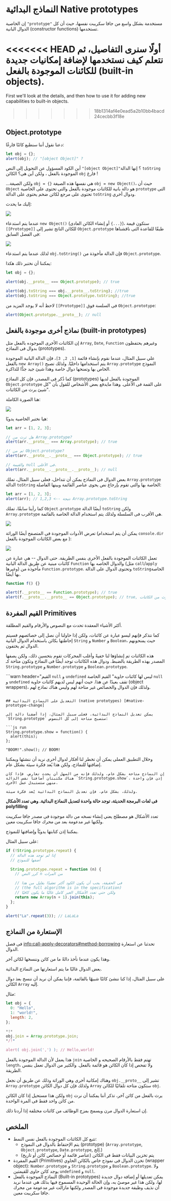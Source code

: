 # النماذج البدائية Native prototypes

إن الخاصية `"prototype"` مستخدمة بشكل واسع من جافا سكريبت نفسها، حيث أن كل الدوال البانية (constructor functions) تستخدمها.

<<<<<<< HEAD
أولًا سنرى التفاصيل، ثم نتعلم كيف نستخدمها لإضافة إمكانيات جديدة للكائنات الموجودة بالفعل (built-in objects).
=======
First we'll look at the details, and then how to use it for adding new capabilities to built-in objects.
>>>>>>> 18b1314af4e0ead5a2b10bb4bacd24cecbb3f18e

## Object.prototype

دعنا نقول أننا سنطبع كائنًا فارغًا:

```js run
let obj = {};
alert(obj); // "[object Object]" ?
```

أين الكود المسؤول عن التحويل إلى النص `"[object Object]"`؟ إنها الدالة `toString` الموجودة بالفعل ، ولكن أين هى؟ الكائن `obj` فارغ !

...ولكن الصيغة `obj = {}` هي نفسها هذه الصيغة `obj = new Object()`، حيث أن `Object` هو دالة بانية للكائنات موجودة بالفعل والتى تحتوى على الخاصية `prototype` التى تحتوى على مرجع لكائن ضخم يحتوى على الدالة `toString` ودوال أخري.

إليك ما يحدث:

![](object-prototype.svg)

عندما يتم استدعاء `new Object()` (أو إنشاء الكائن العادى `{...}`)، ستكون قيمة `[[Prototype]]` للكائن الناتج تشير إلى `Object.prototype` طبقًا للقاعدة التى ناقشناها فى الفصل السابق:

![](object-prototype-1.svg)

لذلك عندما يتم استدعاء `obj.toString()` فإن الدالة مأخوذة من `Object.prototype`.

يمكننا أن نختبر ذلك هكذا:

```js run
let obj = {};

alert(obj.__proto__ === Object.prototype); // true

alert(obj.toString === obj.__proto__.toString); //true
alert(obj.toString === Object.prototype.toString); //true
```

لاحظ أنه لا يوجد المزيد من `[[Prototype]]` فى السلسة فوق `Object.prototype`:

```js run
alert(Object.prototype.__proto__); // null
```

## نماذج أخرى موجودة بالفعل (built-in prototypes)

إن الكائنات الأخرى الموجوده بالفعل مثل `Array`, `Date`, `Function` وغيرهم يحتفظون بدوال فى النماذج (prototypes).

علي سبيل المثال، عندما نقوم بإنشاء قائمة `[1, 2, 3]`، فإن الدالة البانية الموجودة بالفعل `new Array()` يتم استخدامها داخليًا. ولذلك تصبح `Array.prototype` النموذج الخاص بها وتمنحها دوال خاصة وهذا شيئ جيد جدًّا للذاكرة.

كما ذُكر فى المصدر، فإن كل النماذج (prototypes) الموجودة بالفعل لديها `Object.prototype` على القمة فى الأعلى. وهذا مايدفع بعض الأشخاص للقول بأن "كل شيئ يرث من الكائنات".

هنا الصورة الكاملة:

![](native-prototypes-classes.svg)

هيا نختبر الخاصية يدويًا:

```js run
let arr = [1, 2, 3];

// هل ترث من Array.prototype?
alert(arr.__proto__ === Array.prototype); // true

// ثم من Object.prototype?
alert(arr.__proto__.__proto__ === Object.prototype); // true

// والقيمة null فى الأعلى.
alert(arr.__proto__.__proto__.__proto__); // null
```

بعض الدوال فى النماذج يمكن أن تتداخل، فعلى سبيل المثال، تملك `Array.prototype` الدالة `toString` الخاصة بها والتى تقوم بإرجاع نص يحوى عناصر القائمة وبينها الفاصلة:

```js run
let arr = [1, 2, 3];
alert(arr); // 1,2,3 <-- نتيجة Array.prototype.toString
```

كما رأينا سابقًا، تملك `Object.prototype` أيضًا الدالة `toString` ولكن `Array.prototype` هي الأقرب فى السلسلة ولذلك يتم استخدام الدالة الخاصة بالقائمة.

![](native-prototypes-array-tostring.svg)

تعرض الأدوات الموجودة فى المتصفح أيضًا الوراثة (يمكن أن يتم استخدام `console.dir` مع بعض الكائنات الموجودة بالفعل ):

![](console_dir_array.png)

تعمل الكائنات الموجودة بالفعل الأخرى بنفس الطريقة. حتى الدوال -- هي عبارة عن كائنات مبنية عن طريق الدالة البانية `Function` والدوال الخاصه بها (مثل `call`/`apply` وغيرها) مأخوذة من `Function.prototype`. وتحتوى الدوال على الدالة `toString`الخاصة بها أيضًا.

```js run
function f() {}

alert(f.__proto__ == Function.prototype); // true
alert(f.__proto__.__proto__ == Object.prototype); // true, ترث من الكائنات
```

## القيم المفردة Primitives

أكثر الأشياء المعقدة تحدث مع النصوص والأرقام والقيم المطلقة.

كما نتذكر فإنهم ليسو عبارة عن كائنات، ولكن إذا حاولنا أن نصل إلى خصائصهم فسيتم إحاطتها بكائن باستخدام الدوال البانية `String` و `Number` و `Boolean`، حيث يمنحونهم الدوال ثم يختفون.

هذه الكائنات تم إنشاؤها لنا خفيةً وأغلب المحركات تقوم بتحسين ذلك، ولكن يصفها المصدر بهذه الطريقة بالضبط. ودوال هذه الكائنات توجد أيضًا فى النماذج وتكون متاحة كـ `String.prototype` و `Number.prototype` و `Boolean.prototype`.

```warn header="القيم `null` و `undefined` ليس لها كائنات حاوية"
القيم الخاصة `null` و `undefined` تقف بعيدًا عن هذا. حيث أنهم ليس لديهم كائنات حاوية (object wrappers)، ولذلك فإن الدوال والخصائص غير متاحة لهم وليس هناك نماذج لهم.

````

## التعديل على النماذج البدائية (native prototypes) [#native-prototype-change]

يمكن تعديل النماذج البدائية. فعلى سبيل المثال، إذا أضفنا دالة إلى `String.prototype` ستصبح متاحة إلى كل النصوص:

```js run
String.prototype.show = function() {
  alert(this);
};

"BOOM!".show(); // BOOM!
````

وخلال التطبيق العملى يمكن أن تخطر لنا أفكار لدوال أخرى نريد أن ننشئها ويمكننا إضافتها للنماذج، ولكن هذا يُعد فكرة سيئة بشكل عام.

```warn
إن النماذج متاحة بشكل عام، ولذلك فإنه من السهل أن يحدث تعارض. فإذا كان هناك مكتبتان أضافتا نفس الدالة `String.prototype.show`، إذن فإن واحدة منهن ستستبدل عمل الأخرى.

ولذلك، بشكل عام، فإن تعديل النماذج البدائية يُعد فكرة سيئة.
```

**فى لغات البرمجة الحديثة، توجد حالة واحدة لتعديل النماذج البدائية. وهي تعدد الأشكال polyfilling**

تعدد الأشكال هو مصطلح يعني إنشاء نسخه من دالة موجودة فى مصدر جافا سكريبت ولكنها غير مدعومة بعد من محرك جافا سكريبت معين.

يمكننا إذن كتابتها يدويّاً وإضافتها للنموذج.

على سبيل المثال:

```js run
if (!String.prototype.repeat) {
  // إذا لم توجد هذه الدالة
  // أضفها للنموذج

  String.prototype.repeat = function (n) {
    // كرر النص n من المرات

    // فى الحقيقة، يجب أن يكون الكود أكثر تعقيدًا بقليل من هذا
    // (the full algorithm is in the specification)
    // ولكن حتي تعدد الأشكال الغير كامل غالبًا ما يكون كافيًا
    return new Array(n + 1).join(this);
  };
}

alert("La".repeat(3)); // LaLaLa
```

## الإستعارة من النماذج

فى فصل <info:call-apply-decorators#method-borrowing> تحدثنا عن استعارة الدوال.

وهذا يكون عندما نأخذ دالةً ما من كائن وننسخها لكائن آخر.

بعض الدوال غالبًا ما يتم استعارتها من النماذج البدائية.

على سبيل المثال، إذا كنا ننشئ كائنًا شبيهًا بالقائمة، فإننا يمكن أن نريد أن ننسخ بعذ دوال الكائن `Array` إليه.

مثال:

```js run
let obj = {
  0: "Hello",
  1: "world!",
  length: 2,
};

*!*
obj.join = Array.prototype.join;
*/!*

alert( obj.join(',') ); // Hello,world!
```

هذا يعمل لأن الدالة الموجودة بالفعل `join` تهتم فقط بالأرقام الصحيحه و الخاصية `length`، ولا تفحص إذا كان الكائن هو قائمة بالفعل. والكثير من الدوال تعمل بنفس الطريقة.

وهناك إمكانية أخرى وهي الوراثة وذلك عن طريق أن نجعل `obj.__proto__` تشير إلى `Array.prototype` ولذلك فإن كل دوال الكائن `Array` ستكون متاحة تلقائيًا للكائن `obj`.

ولكن هذا مستحيل إذا كان الكائن `obj` يرث بالفعل من كائن آخر، تذكر أننا يمكننا أن نرث من كائن واحد فقط فى المرة الواحدة.

إن استعارة الدوال مرن ويسمح بمزج الوظائف من كائنات مختلفة إذا أردنا ذلك.

## الملخص

- تتبع كل الكائنات الموجودة بالفعل نفس النمط:
  - يتم الإحتفاظ بالدوال فى النموذج (prototype) (`Array.prototype`, `Object.prototype`, `Date.prototype`, إلخ.)
  - يتم تخزين البيانات فقط فى الكائن (عناصر قائمة أو خصائص كائن أو تاريخ)
- القيم المفردة (Primitives) تخزن الدوال فى نموذج خاص بالكائن الحاوي (wrapper object): `Number.prototype` و `String.prototype` و `Boolean.prototype`. ولا يوجد كائن حاوى للقيمتين `undefined` و `null`.
- النماذج الموجودة بالفعل (Built-in prototypes) يمكن تعديلها أو إضافة دوال جديدة لها، ولكن هذا غير موصيً به، وإن الحالة الوحيدة المسموح فيها بذلك هي عندما نريد أن نذيف وظيفة جديدة موجودة فى المصدر ولكنها مازالت غير مدعومة من محرك جافا سكريبت معين.
